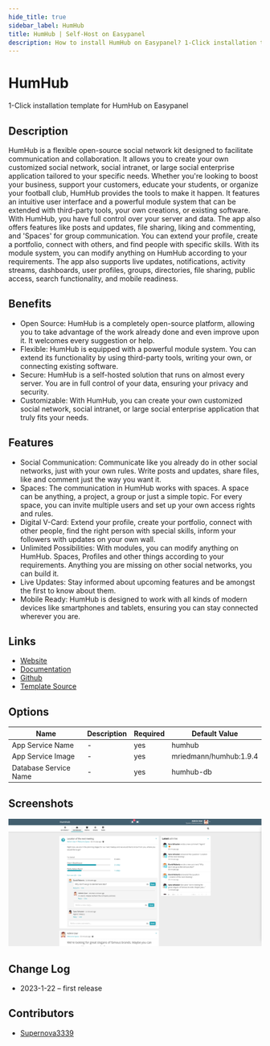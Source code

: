 ```yaml
---
hide_title: true
sidebar_label: HumHub
title: HumHub | Self-Host on Easypanel
description: How to install HumHub on Easypanel? 1-Click installation template for HumHub on Easypanel
---
```


<!-- generated -->

# HumHub

1-Click installation template for HumHub on Easypanel

## Description

HumHub is a flexible open-source social network kit designed to facilitate communication and collaboration. It allows you to create your own customized social network, social intranet, or large social enterprise application tailored to your specific needs. Whether you&#39;re looking to boost your business, support your customers, educate your students, or organize your football club, HumHub provides the tools to make it happen. It features an intuitive user interface and a powerful module system that can be extended with third-party tools, your own creations, or existing software. With HumHub, you have full control over your server and data. The app also offers features like posts and updates, file sharing, liking and commenting, and &#39;Spaces&#39; for group communication. You can extend your profile, create a portfolio, connect with others, and find people with specific skills. With its module system, you can modify anything on HumHub according to your requirements. The app also supports live updates, notifications, activity streams, dashboards, user profiles, groups, directories, file sharing, public access, search functionality, and mobile readiness.

## Benefits

- Open Source: HumHub is a completely open-source platform, allowing you to take advantage of the work already done and even improve upon it. It welcomes every suggestion or help.
- Flexible: HumHub is equipped with a powerful module system. You can extend its functionality by using third-party tools, writing your own, or connecting existing software.
- Secure: HumHub is a self-hosted solution that runs on almost every server. You are in full control of your data, ensuring your privacy and security.
- Customizable: With HumHub, you can create your own customized social network, social intranet, or large social enterprise application that truly fits your needs.

## Features

- Social Communication: Communicate like you already do in other social networks, just with your own rules. Write posts and updates, share files, like and comment just the way you want it.
- Spaces: The communication in HumHub works with spaces. A space can be anything, a project, a group or just a simple topic. For every space, you can invite multiple users and set up your own access rights and rules.
- Digital V-Card: Extend your profile, create your portfolio, connect with other people, find the right person with special skills, inform your followers with updates on your own wall.
- Unlimited Possibilities: With modules, you can modify anything on HumHub. Spaces, Profiles and other things according to your requirements. Anything you are missing on other social networks, you can build it.
- Live Updates: Stay informed about upcoming features and be amongst the first to know about them.
- Mobile Ready: HumHub is designed to work with all kinds of modern devices like smartphones and tablets, ensuring you can stay connected wherever you are.

## Links

- [Website](https://www.humhub.com)
- [Documentation](http://docs.humhub.org/)
- [Github](https://github.com/humhub/humhub/)
- [Template Source](https://github.com/easypanel-io/templates/tree/main/templates/humhub)

## Options

Name | Description | Required | Default Value
-|-|-|-
App Service Name | - | yes | humhub
App Service Image | - | yes | mriedmann/humhub:1.9.4
Database Service Name | - | yes | humhub-db

## Screenshots

![HumHub Screenshot](./assets/screenshot.png)

## Change Log

- 2023-1-22 – first release

## Contributors

- [Supernova3339](https://github.com/Supernova3339)
